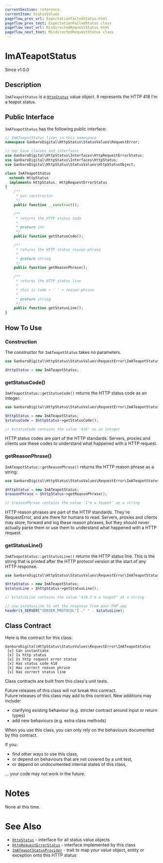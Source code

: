 ```yaml
---
currentSection: reference
currentItem: StatusValues
pageflow_prev_url: ExpectationFailedStatus.html
pageflow_prev_text: ExpectationFailedStatus class
pageflow_next_url: MisdirectedRequestStatus.html
pageflow_next_text: MisdirectedRequestStatus class
---
```


# ImATeapotStatus

<div class="callout info">
Since v1.0.0
</div>

## Description

`ImATeapotStatus` is a [`HttpStatus`](../Interfaces/HttpStatus.html) value object. It represents the HTTP 418 I'm a teapot status.

## Public Interface

`ImATeapotStatus` has the following public interface:

```php
// ImATeapotStatus lives in this namespace
namespace GanbaroDigital\HttpStatus\StatusValues\RequestError;

// our base classes and interfaces
use GanbaroDigital\HttpStatus\Interfaces\HttpRequestErrorStatus;
use GanbaroDigital\HttpStatus\Interfaces\HttpStatus;
use GanbaroDigital\HttpStatus\StatusValues\HttpStatusObject;

class ImATeapotStatus
  extends HttpStatus
  implements HttpStatus, HttpRequestErrorStatus
{
    /**
     * our constructor
     */
    public function __construct();

    /**
     * returns the HTTP status code
     *
     * @return int
     */
    public function getStatusCode();

    /**
     * returns the HTTP status reason-phrase
     *
     * @return string
     */
    public function getReasonPhrase();

    /**
     * returns the HTTP status line
     *
     * this is code + ' ' + reason-phrase
     *
     * @return string
     */
    public function getStatusLine();
}
```

## How To Use

### Construction

The constructor for `ImATeapotStatus` takes no parameters.

```php
use GanbaroDigital\HttpStatus\StatusValues\RequestError\ImATeapotStatus;

$httpStatus = new ImATeapotStatus;
```

### getStatusCode()

`ImATeapotStatus::getStatusCode()` returns the HTTP status code as an integer:

```php
use GanbaroDigital\HttpStatus\StatusValues\RequestError\ImATeapotStatus;

$httpStatus = new ImATeapotStatus;
$statusCode = $httpStatus->getStatusCode();

// $statusCode contains the value '418' as an integer
```

HTTP status codes are part of the HTTP standards. Servers, proxies and clients use these codes to understand what happened with a HTTP request.

### getReasonPhrase()

`ImATeapotStatus::getReasonPhrase()` returns the HTTP reason phrase as a string:

```php
use GanbaroDigital\HttpStatus\StatusValues\RequestError\ImATeapotStatus;

$httpStatus = new ImATeapotStatus;
$reasonPhrase = $httpStatus->getReasonPhrase();

// $reasonPhrase contains the value 'I'm a teapot' as a string
```

HTTP reason phrases are part of the HTTP standards. They're RequestError, and are there for humans to read. Servers, proxies and clients may store, forward and log these reason phrases, but they should never actually parse them or use them to understand what happened with a HTTP request.

### getStatusLine()

`ImATeapotStatus::getStatusLine()` returns the HTTP status line. This is the string that is printed after the HTTP protocol version at the start of any HTTP response.

```php
use GanbaroDigital\HttpStatus\StatusValues\RequestError\ImATeapotStatus;

$httpStatus = new ImATeapotStatus;
$statusLine = $httpStatus->getStatusLine();

// $statusLine contains the value "418 I'm a teapot" as a string

// use $statusLine to set the response from your PHP app
header($_SERVER["SERVER_PROTOCOL"] ." " . $statusLine);
```

## Class Contract

Here is the contract for this class:

    GanbaroDigital\HttpStatus\StatusValues\RequestError\ImATeapotStatus
     [x] Can instantiate
     [x] Is http status
     [x] Is http request error status
     [x] Has status code 418
     [x] Has correct reason phrase
     [x] Has correct status line

Class contracts are built from this class's unit tests.

<div class="callout success">
Future releases of this class will not break this contract.
</div>

<div class="callout info" markdown="1">
Future releases of this class may add to this contract. New additions may include:

* clarifying existing behaviour (e.g. stricter contract around input or return types)
* add new behaviours (e.g. extra class methods)
</div>

<div class="callout warning" markdown="1">
When you use this class, you can only rely on the behaviours documented by this contract.

If you:

* find other ways to use this class,
* or depend on behaviours that are not covered by a unit test,
* or depend on undocumented internal states of this class,

... your code may not work in the future.
</div>

# Notes

None at this time.

# See Also

* [`HttpStatus`](../Interfaces/HttpStatus.html) - interface for all status value objects
* [`HttpRequestErrorStatus`](../Interfaces/HttpRequestErrorStatus.html) - interface implemented by this class
* [`ImATeapotStatusProvider`](../StatusProviders/ImATeapotStatusProvider.html) - trait to map your value object, entity or exception onto this HTTP status
